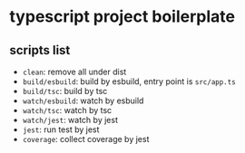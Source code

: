# typescript project boilerplate

## scripts list
- `clean`: remove all under dist
- `build/esbuild`: build by esbuild, entry point is `src/app.ts`
- `build/tsc`: build by tsc
- `watch/esbuild`: watch by esbuild
- `watch/tsc`: watch by tsc
- `watch/jest`: watch by jest
- `jest`: run test by jest
- `coverage`: collect coverage by jest
